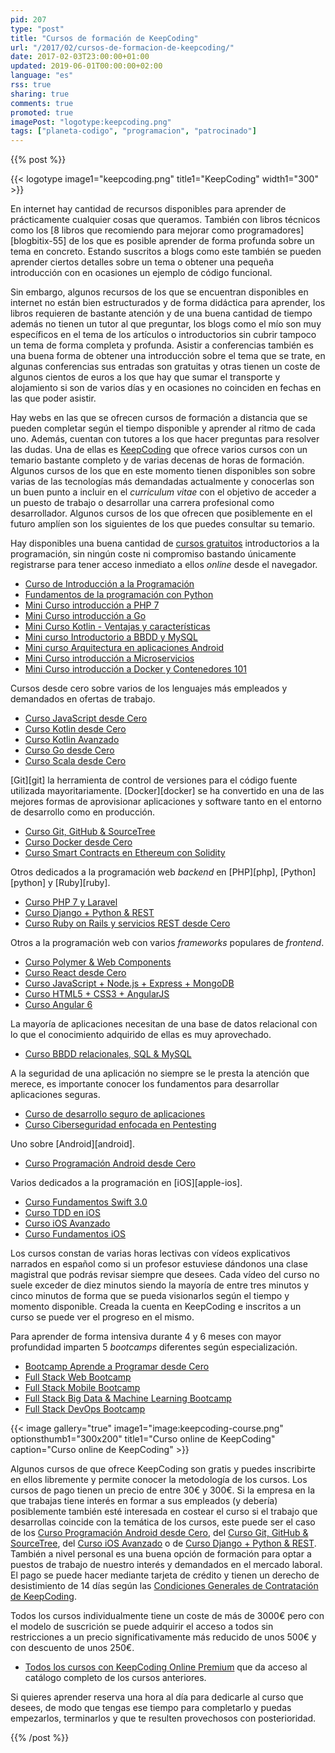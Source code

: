 ```yaml
---
pid: 207
type: "post"
title: "Cursos de formación de KeepCoding"
url: "/2017/02/cursos-de-formacion-de-keepcoding/"
date: 2017-02-03T23:00:00+01:00
updated: 2019-06-01T00:00:00+02:00
language: "es"
rss: true
sharing: true
comments: true
promoted: true
imagePost: "logotype:keepcoding.png"
tags: ["planeta-codigo", "programacion", "patrocinado"]
---
```


{{% post %}}

{{< logotype image1="keepcoding.png" title1="KeepCoding" width1="300" >}}

En internet hay cantidad de recursos disponibles para aprender de prácticamente cualquier cosas que queramos. También con libros técnicos como los [8 libros que recomiendo para mejorar como programadores][blogbitix-55] de los que es posible aprender de forma profunda sobre un tema en concreto. Estando suscritos a blogs como este también se pueden aprender ciertos detalles sobre un tema o obtener una pequeña introducción con en ocasiones un ejemplo de código funcional.

Sin embargo, algunos recursos de los que se encuentran disponibles en internet no están bien estructurados y de forma didáctica para aprender, los libros requieren de bastante atención y de una buena cantidad de tiempo además no tienen un tutor al que preguntar, los blogs como el mío son muy específicos en el tema de los artículos o introductorios sin cubrir tampoco un tema de forma completa y profunda. Asistir a conferencias también es una buena forma de obtener una introducción sobre el tema que se trate, en algunas conferencias sus entradas son gratuitas y otras tienen un coste de algunos cientos de euros a los que hay que sumar el transporte y alojamiento si son de varios días y en ocasiones no coinciden en fechas en las que poder asistir.

Hay webs en las que se ofrecen cursos de formación a distancia que se pueden completar según el tiempo disponible y aprender al ritmo de cada uno. Además, cuentan con tutores a los que hacer preguntas para resolver las dudas. Una de ellas es [KeepCoding](https://plataforma.keepcoding.io/?affcode=897_eznkgvrg) que ofrece varios cursos con un temario bastante completo y de varias decenas de horas de formación. Algunos cursos de los que en este momento tienen disponibles son sobre varias de las tecnologías más demandadas actualmente y conocerlas son un buen punto a incluir en el _curriculum vitae_ con el objetivo de acceder a un puesto de trabajo o desarrollar una carrera profesional como desarrollador. Algunos cursos de los que ofrecen que posiblemente en el futuro amplíen son los siguientes de los que puedes consultar su temario.

Hay disponibles una buena cantidad de [cursos gratuitos](https://plataforma.keepcoding.io/courses/category/Cursos%20Gratuitos?affcode=897_eznkgvrg) introductorios a la programación, sin ningún coste ni compromiso bastando únicamente registrarse para tener acceso inmediato a ellos _online_ desde el navegador.

* [Curso de Introducción a la Programación](https://plataforma.keepcoding.io/p/curso-introduccion-programacion?affcode=897_eznkgvrg)
* [Fundamentos de la programación con Python](https://plataforma.keepcoding.io/p/introduccion-programacion-python?affcode=897_eznkgvrg)
* [Mini Curso introducción a PHP 7](https://plataforma.keepcoding.io/p/mini-curso-introduccion-php?affcode=897_eznkgvrg)
* [Mini Curso introducción a Go](https://plataforma.keepcoding.io/p/mini-curso-introduccion-go?affcode=897_eznkgvrg)
* [Mini Curso Kotlin - Ventajas y características](https://plataforma.keepcoding.io/p/mini-curso-introduccion-kotlin?affcode=897_eznkgvrg)
* [Mini curso Introductorio a BBDD y MySQL](https://plataforma.keepcoding.io/p/mini-curso-bbdd-mysql?affcode=897_eznkgvrg)
* [Mini curso Arquitectura en aplicaciones Android](https://plataforma.keepcoding.io/p/curso_arquitectura_aplicaciones_android?affcode=897_eznkgvrg)
* [Mini Curso introducción a Microservicios](https://plataforma.keepcoding.io/p/mini-curso-introduccion-microservicios?affcode=897_eznkgvrg)
* [Mini Curso introducción a Docker y Contenedores 101](https://plataforma.keepcoding.io/p/mini-curso_docker_contenedores_101?affcode=897_eznkgvrg)

Cursos desde cero sobre varios de los lenguajes más empleados y demandados en ofertas de trabajo.

* [Curso JavaScript desde Cero](https://plataforma.keepcoding.io/p/curso-programacion-javascript-desde-cero?affcode=897_eznkgvrg)
* [Curso Kotlin desde Cero](https://plataforma.keepcoding.io/p/curso-kotlin-desde-cero?affcode=897_eznkgvrg)
* [Curso Kotlin Avanzado](https://plataforma.keepcoding.io/p/curso-koltin-avanzado?affcode=897_eznkgvrg)
* [Curso Go desde Cero](https://plataforma.keepcoding.io/p/curso-go-desde-cero?affcode=897_eznkgvrg)
* [Curso Scala desde Cero](https://plataforma.keepcoding.io/p/scala-spark-desde-cero?affcode=897_eznkgvrg)

[Git][git] la herramienta de control de versiones para el código fuente utilizada mayoritariamente. [Docker][docker] se ha convertido en una de las mejores formas de aprovisionar aplicaciones y software tanto en el entorno de desarrollo como en producción.

* [Curso Git, GitHub & SourceTree](https://plataforma.keepcoding.io/p/curso-git-github-sourcetree?affcode=897_eznkgvrg)
* [Curso Docker desde Cero](https://plataforma.keepcoding.io/p/curso-docker-desde-cero?affcode=897_eznkgvrg)
* [Curso Smart Contracts en Ethereum con Solidity](https://plataforma.keepcoding.io/p/smart-contracts-ethereum-solidity?affcode=897_eznkgvrg)

Otros dedicados a la programación web _backend_ en [PHP][php], [Python][python] y [Ruby][ruby].

* [Curso PHP 7 y Laravel](https://plataforma.keepcoding.io/p/curso-php-7-y-laravel?affcode=897_eznkgvrg)
* [Curso Django + Python & REST](https://plataforma.keepcoding.io/p/curso-online-python-django-rest?affcode=897_eznkgvrg)
* [Curso Ruby on Rails y servicios REST desde Cero](https://plataforma.keepcoding.io/p/curso-ruby-on-rails-y-servicios-rest?affcode=897_eznkgvrg)

Otros a la programación web con varios _frameworks_ populares de _frontend_.

* [Curso Polymer & Web Components](https://plataforma.keepcoding.io/p/curso-polymer-web-components?affcode=897_eznkgvrg)
* [Curso React desde Cero](https://plataforma.keepcoding.io/p/curso-completo-react-desde-cero?affcode=897_eznkgvrg)
* [Curso JavaScript + Node.js + Express + MongoDB](https://plataforma.keepcoding.io/p/curso-javascript-node-js-express-mongodb?affcode=897_eznkgvrg)
* [Curso HTML5 + CSS3 + AngularJS](https://plataforma.keepcoding.io/p/curso-fundamentos-angular-html-css?affcode=897_eznkgvrg)
* [Curso Angular 6](https://plataforma.keepcoding.io/p/curso-angular-6?affcode=897_eznkgvrg)

La mayoría de aplicaciones necesitan de una base de datos relacional con lo que el conocimiento adquirido de ellas es muy aprovechado.

* [Curso BBDD relacionales, SQL & MySQL](https://plataforma.keepcoding.io/p/curso-de-bbdd-sql-mysql?affcode=897_eznkgvrg)

A la seguridad de una aplicación no siempre se le presta la atención que merece, es importante conocer los fundamentos para desarrollar aplicaciones seguras.

* [Curso de desarrollo seguro de aplicaciones](https://plataforma.keepcoding.io/p/curso-desarrollo-seguro-aplicaciones?affcode=897_eznkgvrg)
* [Curso Ciberseguridad enfocada en Pentesting](https://plataforma.keepcoding.io/p/curso-ciberseguridad-enfocada-pentesting?affcode=897_eznkgvrg)

Uno sobre [Android][android].

* [Curso Programación Android desde Cero](https://plataforma.keepcoding.io/p/curso-programacion_android_desde_cero?affcode=897_eznkgvrg)

Varios dedicados a la programación en [iOS][apple-ios].

* [Curso Fundamentos Swift 3.0](https://plataforma.keepcoding.io/p/curso-fundamentos-de-swift-3?affcode=897_eznkgvrg)
* [Curso TDD en iOS](https://plataforma.keepcoding.io/p/curso-tdd-para-ios?affcode=897_eznkgvrg)
* [Curso iOS Avanzado](https://plataforma.keepcoding.io/p/curso-programacion-ios-avanzada?affcode=897_eznkgvrg)
* [Curso Fundamentos iOS](https://plataforma.keepcoding.io/p/curso-fundamentos-ios?affcode=897_eznkgvrg)

Los cursos constan de varias horas lectivas con vídeos explicativos narrados en español como si un profesor estuviese dándonos una clase magistral que podrás revisar siempre que desees. Cada vídeo del curso no suele exceder de diez minutos siendo la mayoría de entre tres minutos y cinco minutos de forma que se pueda visionarlos según el tiempo y momento disponible. Creada la cuenta en KeepCoding e inscritos a un curso se puede ver el progreso en el mismo.

Para aprender de forma intensiva durante 4 y 6 meses con mayor profundidad imparten 5 _bootcamps_ diferentes según especialización.

* [Bootcamp Aprende a Programar desde Cero](https://keepcoding.io/es/bootcamp-aprende-a-programar-desde-cero/?affcode=897_eznkgvrg)
* [Full Stack Web Bootcamp](https://keepcoding.io/es/keepcoding-web-development-master-bootcamp/?affcode=897_eznkgvrg)
* [Full Stack Mobile Bootcamp](https://keepcoding.io/es/mobile-startup-coding-bootcamp/?affcode=897_eznkgvrg)
* [Full Stack Big Data & Machine Learning Bootcamp](https://keepcoding.io/es/big-data-machine-learning-bootcamp/?affcode=897_eznkgvrg)
* [Full Stack DevOps Bootcamp](https://keepcoding.io/es/bootcamp-devops/?affcode=897_eznkgvrg)

{{< image
    gallery="true"
    image1="image:keepcoding-course.png" optionsthumb1="300x200" title1="Curso online de KeepCoding"
    caption="Curso online de KeepCoding" >}}

Algunos cursos de que ofrece KeepCoding son gratis y puedes inscribirte en ellos libremente y permite conocer la metodología de los cursos. Los cursos de pago tienen un precio de entre 30€ y 300€. Si la empresa en la que trabajas tiene interés en formar a sus empleados (y debería) posiblemente también esté interesada en costear el curso si el trabajo que desarrollas coincide con la temática de los cursos, este puede ser el caso de los [Curso Programación Android desde Cero](https://plataforma.keepcoding.io/p/curso-programacion_android_desde_cero?affcode=897_eznkgvrg), del [Curso Git, GitHub & SourceTree](https://plataforma.keepcoding.io/p/curso-git-github-sourcetree?affcode=897_eznkgvrg), del [Curso iOS Avanzado](https://plataforma.keepcoding.io/p/curso-programacion-ios-avanzada?affcode=897_eznkgvrg) o de [Curso Django + Python & REST](https://plataforma.keepcoding.io/p/curso-online-python-django-rest?affcode=897_eznkgvrg). También a nivel personal es una buena opción de formación para optar a puestos de trabajo de nuestro interés y demandados en el mercado laboral. El pago se puede hacer mediante tarjeta de crédito y tienen un derecho de desistimiento de 14 días según las [Condiciones Generales de Contratación de KeepCoding](https://plataforma.keepcoding.io/p/condiciones-generales-contratacion/?affcode=897_eznkgvrg).

Todos los cursos individualmente tiene un coste de más de 3000€ pero con el modelo de suscrición se puede adquirir el acceso a todos sin restricciones a un precio significativamente más reducido de unos 500€ y con descuento de unos 250€.

* [Todos los cursos con KeepCoding Online Premium](https://plataforma.keepcoding.io/p/paquete-keepcoding-online/?affcode=897_eznkgvrg) que da acceso al catálogo completo de los cursos anteriores.

Si quieres aprender reserva una hora al día para dedicarle al curso que desees, de modo que tengas ese tiempo para completarlo y puedas empezarlos, terminarlos y que te resulten provechosos con posterioridad.

{{% /post %}}
